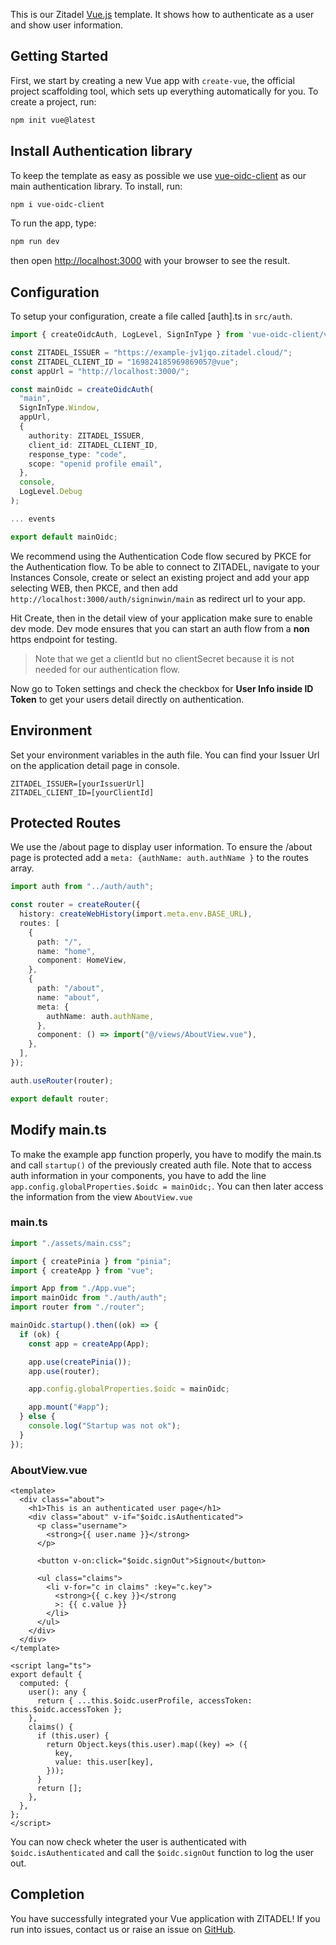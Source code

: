 This is our Zitadel [Vue.js](https://vuejs.org/) template. It shows how to authenticate as a user and show user information.

## Getting Started

First, we start by creating a new Vue app with `create-vue`, the official project scaffolding tool, which sets up everything automatically for you. To create a project, run:

```bash
npm init vue@latest
```

## Install Authentication library

To keep the template as easy as possible we use [vue-oidc-client](https://github.com/soukoku/vue-oidc-client) as our main authentication library. To install, run:

```bash
npm i vue-oidc-client
```

To run the app, type:

```bash
npm run dev
```

then open [http://localhost:3000](http://localhost:3000) with your browser to see the result.

## Configuration

To setup your configuration, create a file called [auth].ts in `src/auth`.

```ts
import { createOidcAuth, LogLevel, SignInType } from 'vue-oidc-client/vue3';

const ZITADEL_ISSUER = "https://example-jv1jqo.zitadel.cloud/";
const ZITADEL_CLIENT_ID = "169824185969869057@vue";
const appUrl = "http://localhost:3000/";

const mainOidc = createOidcAuth(
  "main",
  SignInType.Window,
  appUrl,
  {
    authority: ZITADEL_ISSUER,
    client_id: ZITADEL_CLIENT_ID,
    response_type: "code",
    scope: "openid profile email",
  },
  console,
  LogLevel.Debug
);

... events

export default mainOidc;

```

We recommend using the Authentication Code flow secured by PKCE for the Authentication flow.
To be able to connect to ZITADEL, navigate to your Instances Console, create or select an existing project and add your app selecting WEB, then PKCE, and then add `http://localhost:3000/auth/signinwin/main` as redirect url to your app.

Hit Create, then in the detail view of your application make sure to enable dev mode. Dev mode ensures that you can start an auth flow from a **non** https endpoint for testing.

> Note that we get a clientId but no clientSecret because it is not needed for our authentication flow.

Now go to Token settings and check the checkbox for **User Info inside ID Token** to get your users detail directly on authentication.

## Environment

Set your environment variables in the auth file.
You can find your Issuer Url on the application detail page in console.

```
ZITADEL_ISSUER=[yourIssuerUrl]
ZITADEL_CLIENT_ID=[yourClientId]
```

## Protected Routes

We use the /about page to display user information. To ensure the /about page is protected add a `meta: {authName: auth.authName }` to the routes array.

```ts
import auth from "../auth/auth";

const router = createRouter({
  history: createWebHistory(import.meta.env.BASE_URL),
  routes: [
    {
      path: "/",
      name: "home",
      component: HomeView,
    },
    {
      path: "/about",
      name: "about",
      meta: {
        authName: auth.authName,
      },
      component: () => import("@/views/AboutView.vue"),
    },
  ],
});

auth.useRouter(router);

export default router;
```

## Modify main.ts

To make the example app function properly, you have to modify the main.ts and call `startup()` of the previously created auth file.
Note that to access auth information in your components, you have to add the line `app.config.globalProperties.$oidc = mainOidc;`.
You can then later access the information from the view `AboutView.vue`

### main.ts

```ts
import "./assets/main.css";

import { createPinia } from "pinia";
import { createApp } from "vue";

import App from "./App.vue";
import mainOidc from "./auth/auth";
import router from "./router";

mainOidc.startup().then((ok) => {
  if (ok) {
    const app = createApp(App);

    app.use(createPinia());
    app.use(router);

    app.config.globalProperties.$oidc = mainOidc;

    app.mount("#app");
  } else {
    console.log("Startup was not ok");
  }
});
```

### AboutView.vue

```vue
<template>
  <div class="about">
    <h1>This is an authenticated user page</h1>
    <div class="about" v-if="$oidc.isAuthenticated">
      <p class="username">
        <strong>{{ user.name }}</strong>
      </p>

      <button v-on:click="$oidc.signOut">Signout</button>

      <ul class="claims">
        <li v-for="c in claims" :key="c.key">
          <strong>{{ c.key }}</strong
          >: {{ c.value }}
        </li>
      </ul>
    </div>
  </div>
</template>

<script lang="ts">
export default {
  computed: {
    user(): any {
      return { ...this.$oidc.userProfile, accessToken: this.$oidc.accessToken };
    },
    claims() {
      if (this.user) {
        return Object.keys(this.user).map((key) => ({
          key,
          value: this.user[key],
        }));
      }
      return [];
    },
  },
};
</script>
```

You can now check wheter the user is authenticated with `$oidc.isAuthenticated` and call the `$oidc.signOut` function to log the user out.

## Completion

You have successfully integrated your Vue application with ZITADEL!
If you run into issues, contact us or raise an issue on [GitHub](https://github.com/zitadel/zitadel).
